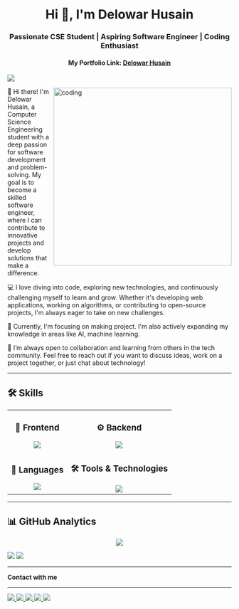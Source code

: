 <h1 align="center">Hi 👋, I'm Delowar Husain</h1>
<h3 align="center">Passionate CSE Student | Aspiring Software Engineer | Coding Enthusiast
</h3>
<h4 align="center">My Portfolio Link: <a href="https://delowarshizar.github.io/delowarhshizar/" target="_blank">Delowar Husain</a></h4>
<p align="left"> <img src="https://komarev.com/ghpvc/?username=delowarshizar&label=Profile%20views&color=0e75b6&style=flat%22%20alt=%22delowarshizar" /> </p>
<img align="right" alt="coding" width="400" src="https://user-images.githubusercontent.com/74038190/225813708-98b745f2-7d22-48cf-9150-083f1b00d6c9.gif">



 👋 Hi there! I'm Delowar Husain, a Computer Science Engineering student with a deep passion for software development and problem-solving. My goal is to become a skilled software engineer, where I can contribute to innovative projects and develop solutions that make a difference.

💻 I love diving into code, exploring new technologies, and continuously challenging myself to learn and grow. Whether it's developing web applications, working on algorithms, or contributing to open-source projects, I'm always eager to take on new challenges.

🌱 Currently, I'm focusing on making project. I'm also actively expanding my knowledge in areas like AI, machine learning.

🚀 I’m always open to collaboration and learning from others in the tech community. Feel free to reach out if you want to discuss ideas, work on a project together, or just chat about technology!

<hr>
<h2>🛠 Skills</h2>

<table align="center">
  <tr>
    <td align="center">
      <h3>🎨 Frontend</h3>
      <img src="https://skillicons.dev/icons?i=html,css,js,react,tailwind&theme=dark" />
    </td>
    <td align="center">
      <h3>⚙️ Backend</h3>
      <img src="https://skillicons.dev/icons?i=nodejs,express,mysql,mongodb&theme=dark" />
    </td>
  </tr>
  <tr>
    <td align="center">
      <h3>📱 Languages</h3>
      <img src="https://skillicons.dev/icons?i=python,c,cpp,java,javascript&theme=dark" />
    </td>
    <td align="center">
      <h3>🛠️ Tools & Technologies</h3>
      <img src="https://skillicons.dev/icons?i=git,github,vscode,linux,figma&theme=dark" />
    </td>
  </tr>
</table>

<hr>

## 📊 GitHub Analytics

<div align="center">

<img src="https://github-readme-activity-graph.vercel.app/graph?username=delowarshizar&custom_title=My%20Contribution%20Graph&bg_color=0D1117&color=58A6FF&line=1F6FEB&point=FF6B6B&area=true&hide_border=true&border_radius=10" />

</div>

![](https://github-readme-stats.vercel.app/api/top-langs/?username=delowarshizar&theme=nightowl&hide_border=false&include_all_commits=false&count_private=false&layout=compact)
![](https://github-readme-stats.vercel.app/api?username=delowarshizar&theme=nightowl&hide_border=false&include_all_commits=false&count_private=false)<br/>

<hr> 
<b>Contact with me</b>
<br>
<hr>
  <!-- Social Media Badges -->
  <a href="https://www.linkedin.com/in/delowarhusain/" target="_blank">
    <img src="https://img.shields.io/badge/LinkedIn-0077B5?style=for-the-badge&logo=linkedin&logoColor=white&labelColor=0077B5" />
  </a>

  <a href="https://github.com/delowarshizar" target="_blank">
    <img src="https://img.shields.io/badge/GitHub-100000?style=for-the-badge&logo=github&logoColor=white&labelColor=181717" />
  </a>

  <a href="https://www.facebook.com/ImDshizar/" target="_blank">
    <img src="https://img.shields.io/badge/Facebook-1877F2?style=for-the-badge&logo=facebook&logoColor=white&labelColor=1877F2" />
  </a>

  <a href="mailto:kdelowarhusainraj@gmail.com" target="_blank">
    <img src="https://img.shields.io/badge/Gmail-D14836?style=for-the-badge&logo=gmail&logoColor=white" />
  </a>

  <a href="https://wa.me/+8801313862541" target="_blank">
    <img src="https://img.shields.io/badge/WhatsApp-25D366?style=for-the-badge&logo=whatsapp&logoColor=white&labelColor=25D366" />
  </a>

